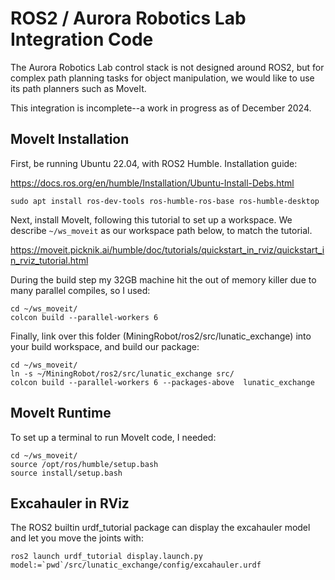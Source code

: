 # ROS2 / Aurora Robotics Lab Integration Code

The Aurora Robotics Lab control stack is not designed around ROS2, but for complex path planning tasks for object manipulation, we would like to use its path planners such as MoveIt. 

This integration is incomplete--a work in progress as of December 2024. 

## MoveIt Installation

First, be running Ubuntu 22.04, with ROS2 Humble. Installation guide:

https://docs.ros.org/en/humble/Installation/Ubuntu-Install-Debs.html

    sudo apt install ros-dev-tools ros-humble-ros-base ros-humble-desktop

Next, install MoveIt, following this tutorial to set up a workspace.  We describe `~/ws_moveit` as our workspace path below, to match the tutorial.

https://moveit.picknik.ai/humble/doc/tutorials/quickstart_in_rviz/quickstart_in_rviz_tutorial.html

During the build step my 32GB machine hit the out of memory killer due to many parallel compiles, so I used:

    cd ~/ws_moveit/
    colcon build --parallel-workers 6

Finally, link over this folder (MiningRobot/ros2/src/lunatic_exchange) into your build workspace, and build our package:

    cd ~/ws_moveit/
    ln -s ~/MiningRobot/ros2/src/lunatic_exchange src/
    colcon build --parallel-workers 6 --packages-above  lunatic_exchange



## MoveIt Runtime

To set up a terminal to run MoveIt code, I needed:

    cd ~/ws_moveit/
    source /opt/ros/humble/setup.bash
    source install/setup.bash


## Excahauler in RViz

The ROS2 builtin urdf_tutorial package can display the excahauler model and let you move the joints with:

    ros2 launch urdf_tutorial display.launch.py model:=`pwd`/src/lunatic_exchange/config/excahauler.urdf



